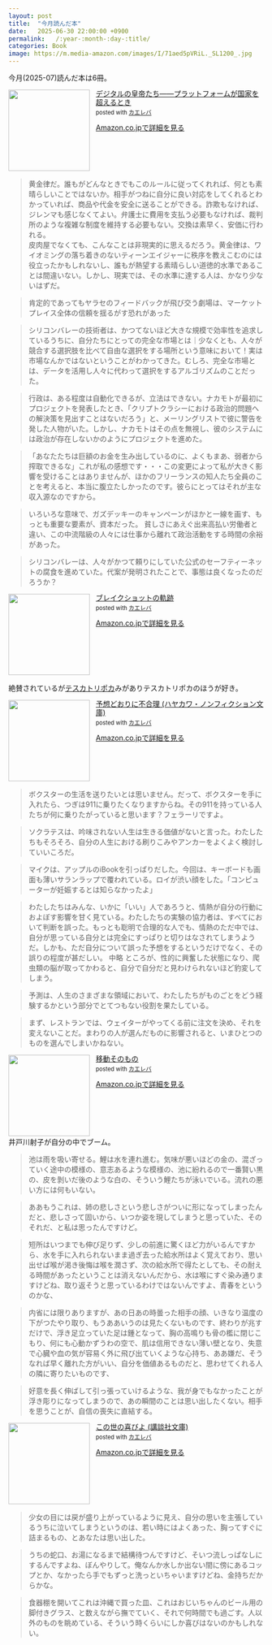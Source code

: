 ```yaml
---
layout: post
title:  "今月読んだ本"
date:   2025-06-30 22:00:00 +0900
permalink:   /:year-:month-:day-:title/
categories: Book
image: https://m.media-amazon.com/images/I/71aed5pVRiL._SL1200_.jpg
---
```

今月(2025-07)読んだ本は6冊。



<div class="krb-amzlt-box" style="margin-bottom:0px;"><div class="krb-amzlt-image" style="float:left;margin:0px 12px 1px 0px;"><a href="https://amzn.to/41cv6Kc"><img width="160px" src="https://images-na.ssl-images-amazon.com/images/P/B0DFM2TSBQ.09.LZZZZZZZ"></a></div><div class="krb-amzlt-info" style="line-height:120%; margin-bottom: 10px"><div class="krb-amzlt-name" style="margin-bottom:10px;line-height:120%"><a href="https://amzn.to/41cv6Kc" name="amazletlink" target="_blank" rel="nofollow" rel="nofollow">デジタルの皇帝たち――プラットフォームが国家を超えるとき</a><div class="krb-amzlt-powered-date" style="font-size:80%;margin-top:5px;line-height:120%">posted with <a href="https://kaereba.com/wind/" title="amazlet" target="_blank" rel="nofollow" rel="nofollow">カエレバ</a></div></div><div class="krb-amzlt-detail"></div><div class="krb-amzlt-sub-info" style="float: left;"><div class="krb-amzlt-link" style="margin-top: 5px"><a href="https://amzn.to/41cv6Kc" name="amazletlink" target="_blank" rel="nofollow" rel="nofollow">Amazon.co.jpで詳細を見る</a></div></div></div><div class="krb-amzlt-footer" style="clear: left"></div></div>

> 黄金律だ。誰もがどんなときでもこのルールに従ってくれれば、何とも素晴らしいことではないか。相手がつねに自分に良い対応をしてくれるとわかっていれば、商品や代金を安全に送ることができる。詐欺もなければ、ジレンマも感じなくてよい。弁護士に費用を支払う必要もなければ、裁判所のような複雑な制度を維持する必要もない。交換は素早く、安価に行われる。  
皮肉屋でなくても、こんなことは非現実的に思えるだろう。黄金律は、ワイオミングの落ち着きのないティーンエイジャーに秩序を教えこむのには役立ったかもしれないし、誰もが熱望する素晴らしい道徳的水準であることは間違いない。しかし、現実では、その水準に達する人は、かなり少ないはずだ。


> 肯定的であってもヤラセのフィードバックが飛び交う劇場は、マーケットプレイス全体の信頼を揺るがす恐れがあった


> シリコンバレーの技術者は、かつてないほど大きな規模で効率性を追求しているうちに、自分たちにとっての完全な市場とは｜少なくとも、人々が競合する選択肢を比べて自由な選択をする場所という意味において！実は市場なんかではないということがわかってきた。むしろ、完全な市場とは、データを活用し人々に代わって選択をするアルゴリズムのことだった。

> 行政は、ある程度は自動化できるが、立法はできない。ナカモトが最初にプロジェクトを発表したとき、「クリプトクラシーにおける政治的問題への解決策を見出すことはないだろう」と、メーリングリストで彼に警告を発した人物がいた。しかし、ナカモトはその点を無視し、彼のシステムには政治が存在しないかのようにプロジェクトを進めた。

> 「あなたたちは巨額のお金を生み出しているのに、よくもまあ、弱者から搾取できるな」これが私の感想です・・・この変更によって私が大きく影響を受けることはありませんが、ほかのフリーランスの知人たち全員のことを考えると、本当に腹立たしかったのです。彼らにとってはそれが主な収入源なのですから。

> いろいろな意味で、ガズデッキーのキャンペーンがほかと一線を画す、もっとも重要な要素が、資本だった。
  貧しさにあえぐ出来高払い労働者と違い、この中流階級の人々には仕事から離れて政治活動をする時間の余裕があった。

> シリコンバレーは、人々がかつて頼りにしていた公式のセーフティーネットの腐食を進めていた。代案が発明されたことで、事態は良くなったのだろうか？


<div class="krb-amzlt-box" style="margin-bottom:0px;"><div class="krb-amzlt-image" style="float:left;margin:0px 12px 1px 0px;"><a href="https://amzn.to/4mhGyw7"><img width="160px" src="https://images-na.ssl-images-amazon.com/images/P/B0DZ5YFSGG.09.LZZZZZZZ"></a></div><div class="krb-amzlt-info" style="line-height:120%; margin-bottom: 10px"><div class="krb-amzlt-name" style="margin-bottom:10px;line-height:120%"><a href="https://amzn.to/4mhGyw7" name="amazletlink" target="_blank" rel="nofollow" rel="nofollow">ブレイクショットの軌跡</a><div class="krb-amzlt-powered-date" style="font-size:80%;margin-top:5px;line-height:120%">posted with <a href="https://kaereba.com/wind/" title="amazlet" target="_blank" rel="nofollow" rel="nofollow">カエレバ</a></div></div><div class="krb-amzlt-detail"></div><div class="krb-amzlt-sub-info" style="float: left;"><div class="krb-amzlt-link" style="margin-top: 5px"><a href="https://amzn.to/4mhGyw7" name="amazletlink" target="_blank" rel="nofollow" rel="nofollow">Amazon.co.jpで詳細を見る</a></div></div></div><div class="krb-amzlt-footer" style="clear: left"></div></div>


絶賛されているが[テスカトリポカ](https://amzn.to/44WpSET)みがありテスカトリポカのほうが好き。


<div class="krb-amzlt-box" style="margin-bottom:0px;"><div class="krb-amzlt-image" style="float:left;margin:0px 12px 1px 0px;"><a href="https://amzn.to/4597OGg"><img width="160px" src="https://images-na.ssl-images-amazon.com/images/P/B00K1A75N4.09.LZZZZZZZ"></a></div><div class="krb-amzlt-info" style="line-height:120%; margin-bottom: 10px"><div class="krb-amzlt-name" style="margin-bottom:10px;line-height:120%"><a href="https://amzn.to/4597OGg" name="amazletlink" target="_blank" rel="nofollow" rel="nofollow">予想どおりに不合理 (ハヤカワ・ノンフィクション文庫)</a><div class="krb-amzlt-powered-date" style="font-size:80%;margin-top:5px;line-height:120%">posted with <a href="https://kaereba.com/wind/" title="amazlet" target="_blank" rel="nofollow" rel="nofollow">カエレバ</a></div></div><div class="krb-amzlt-detail"></div><div class="krb-amzlt-sub-info" style="float: left;"><div class="krb-amzlt-link" style="margin-top: 5px"><a href="https://amzn.to/4597OGg" name="amazletlink" target="_blank" rel="nofollow" rel="nofollow">Amazon.co.jpで詳細を見る</a></div></div></div><div class="krb-amzlt-footer" style="clear: left"></div></div>

> ボクスターの生活を送りたいとは思いません。だって、ボクスターを手に入れたら、つぎは911に乗りたくなりますからね。その911を持っている人たちが何に乗りたがっていると思います？フェラーリですよ。


> ソクラテスは、吟味されない人生は生きる価値がないと言った。わたしたちもそろそろ、自分の人生における刷りこみやアンカーをよくよく検討していいころだ。


> マイクは、アップルのiBookを引っぱりだした。今回は、キーボードも画面も薄いサランラップで覆われている。ロイが渋い顔をした。「コンピューターが妊娠するとは知らなかったよ」



> わたしたちはみんな、いかに「いい」人であろうと、情熱が自分の行動におよぼす影響を甘く見ている。わたしたちの実験の協力者は、すべてにおいて判断を誤った。もっとも聡明で合理的な人でも、情熱のただ中では、自分が思っている自分とは完全にすっぱりと切りはなされてしまうようだ。しかも、ただ自分について誤った予想をするというだけでなく、その誤りの程度が甚だしい。
  中略
  ところが、性的に興奮した状態になり、爬虫類の脳が取ってかわると、自分で自分だと見わけられないほど豹変してしまう。


> 予測は、人生のさまざまな領域において、わたしたちがものごとをどう経験するかという部分でとてつもない役割を果たしている。

> まず、レストランでは、ウェイターがやってくる前に注文を決め、それを変えないことだ。まわりの人が選んだものに影響されると、いまひとつのものを選んでしまいかねない。


<div class="krb-amzlt-box" style="margin-bottom:0px;"><div class="krb-amzlt-image" style="float:left;margin:0px 12px 1px 0px;"><a href="https://amzn.to/45jiSRl"><img width="160px" src="https://images-na.ssl-images-amazon.com/images/P/B0F5PZ3HZQ.09.LZZZZZZZ"></a></div><div class="krb-amzlt-info" style="line-height:120%; margin-bottom: 10px"><div class="krb-amzlt-name" style="margin-bottom:10px;line-height:120%"><a href="https://amzn.to/45jiSRl" name="amazletlink" target="_blank" rel="nofollow" rel="nofollow">移動そのもの</a><div class="krb-amzlt-powered-date" style="font-size:80%;margin-top:5px;line-height:120%">posted with <a href="https://kaereba.com/wind/" title="amazlet" target="_blank" rel="nofollow" rel="nofollow">カエレバ</a></div></div><div class="krb-amzlt-detail"></div><div class="krb-amzlt-sub-info" style="float: left;"><div class="krb-amzlt-link" style="margin-top: 5px"><a href="https://amzn.to/45jiSRl" name="amazletlink" target="_blank" rel="nofollow" rel="nofollow">Amazon.co.jpで詳細を見る</a></div></div></div><div class="krb-amzlt-footer" style="clear: left"></div></div>
井戸川射子が自分の中でブーム。

> 池は雨を吸い寄せる。鯉は水を連れ進む。気味が悪いほどの金の、混ざっていく途中の模様の、意志あるような模様の、池に紛れるので一番賢い黒の、皮を剝いだ後のような白の、そういう鯉たちが泳いでいる。流れの悪い方には何もいない。


> ああもうこれは、姉の悲しさという悲しさがついに形になってしまったんだと、悲しさって固いから、いつか姿を現してしまうと思っていた、そのそれだ、と私は思ったんですけど。


> 短所はいつまでも伸び足りず、少しの前進に驚くほど力がいるんですから、水を手に入れられないまま過ぎ去った給水所はよく覚えており、思い出せば喉が渇き後悔は喉を潤さず、次の給水所で得たとしても、その耐える時間があったということは消えないんだから、水は喉にすぐ染み通りますけどね、取り返そうと思っているわけではないんですよ、青春をというのかな、


> 内省には限りありますが、あの日あの時曇った相手の顔、いきなり温度の下がつたやり取り、もうああいうのは見たくないものです、終わりが兆すだけで、浮き足立っていた足は鍾となって、胸の高鳴りも骨の檻に閉じこもり、何にも心動かずうわの空で、肌は信用できない薄い壁となり、失意で心臓や血の気が容易く外に飛び出ていくような心持ち、ああ嫌だ、そうなれば早く離れた方がいい、自分を価値あるものだと、思わせてくれる人の隣に寄りたいものです、


> 好意を長く伸ばして引っ張っていけるような、我が身でもなかったことが浮き彫りになってしまうので、あの瞬間のことは思い出したくない。相手を思うことが、自信の喪失に直結する。


<div class="krb-amzlt-box" style="margin-bottom:0px;"><div class="krb-amzlt-image" style="float:left;margin:0px 12px 1px 0px;"><a href="https://amzn.to/4l965qh"><img width="160px" src="https://images-na.ssl-images-amazon.com/images/P/B0DJLV2QHR.09.LZZZZZZZ"></a></div><div class="krb-amzlt-info" style="line-height:120%; margin-bottom: 10px"><div class="krb-amzlt-name" style="margin-bottom:10px;line-height:120%"><a href="https://amzn.to/4l965qh" name="amazletlink" target="_blank" rel="nofollow" rel="nofollow">この世の喜びよ (講談社文庫)</a><div class="krb-amzlt-powered-date" style="font-size:80%;margin-top:5px;line-height:120%">posted with <a href="https://kaereba.com/wind/" title="amazlet" target="_blank" rel="nofollow" rel="nofollow">カエレバ</a></div></div><div class="krb-amzlt-detail"></div><div class="krb-amzlt-sub-info" style="float: left;"><div class="krb-amzlt-link" style="margin-top: 5px"><a href="https://amzn.to/4l965qh" name="amazletlink" target="_blank" rel="nofollow" rel="nofollow">Amazon.co.jpで詳細を見る</a></div></div></div><div class="krb-amzlt-footer" style="clear: left"></div></div>

> 少女の目には戻が盛り上がっているように見え、自分の思いを主張しているうちに泣いてしまうというのは、若い時にはよくあった、胸ってすぐに詰まるもの、とあなたは思い出した。

> うちの蛇口、お湯になるまで結構待つんですけど、そいつ流しっぱなしにするんですよね、ぼんやりして。俺なんか水しか出ない間に傍にあるコップとか、なかったら手でもずっと洗っといちゃいますけどね、金持ちだからかな。


> 食器棚を開いてこれは沖縄で買った皿、これはおじいちゃんのビール用の脚付きグラス、と数えながら撫でていく、それで何時間でも過ごす。人以外のものを眺めている、そういう時くらいにしか喜びはないのかもしれない。


